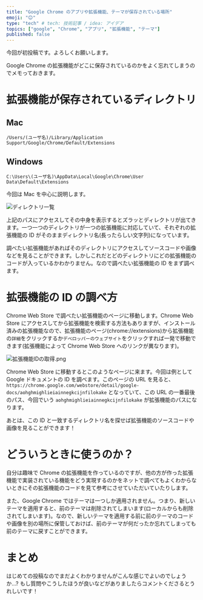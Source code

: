 ```yaml
---
title: "Google Chrome のアプリや拡張機能、テーマが保存されている場所"
emoji: "😊"
type: "tech" # tech: 技術記事 / idea: アイデア
topics: ["google", "Chrome", "アプリ", "拡張機能", "テーマ"]
published: false
---
```


今回が初投稿です。よろしくお願いします。

Google Chrome の拡張機能がどこに保存されているのかをよく忘れてしまうのでメモっておきます。

# 拡張機能が保存されているディレクトリ
## Mac
`/Users/(ユーザ名)/Library/Application Support/Google/Chrome/Default/Extensions`
## Windows
`C:\Users\(ユーザ名)\AppData\Local\Google\Chrome\User Data\Default\Extensions`

今回は Mac を中心に説明します。

![ディレクトリ一覧](https://qiita-image-store.s3.amazonaws.com/0/113895/187f294d-4f77-f32a-3128-1ac90d39ac07.png)

上記のパスにアクセスしてその中身を表示するとズラッとディレクトリが出てきます。一つ一つのディレクトリが一つの拡張機能に対応していて、それぞれの拡張機能の ID がそのままディレクトリ名(長ったらしい文字列)になっています。

調べたい拡張機能があればそのディレクトリにアクセスしてソースコードや画像などを見ることができます。しかしこれだとどのディレクトリにどの拡張機能のコードが入っているかわかりません。なので調べたい拡張機能の ID をまず調べます。

# 拡張機能の ID の調べ方
Chrome Web Store で調べたい拡張機能のページに移動します。Chrome Web Store にアクセスしてから拡張機能を検索する方法もありますが、インストール済みの拡張機能なので、拡張機能のページ(chrome://extensions)から拡張機能の`詳細`をクリックするか`デベロッパーのウェブサイト`をクリックすれば一発で移動できます(拡張機能によって Chrome Web Store へのリンクが異なります)。

![拡張機能IDの取得.png](https://qiita-image-store.s3.amazonaws.com/0/113895/877bb5cf-58b2-05bc-8e74-a4aeca45f00e.png)

Chrome Web Store に移動するとこのようなページに来ます。今回は例として Google ドキュメントの ID を調べます。このページの URL を見ると、`https://chrome.google.com/webstore/detail/google-docs/aohghmighlieiainnegkcijnfilokake` となっていて、この URL の一番最後のパス、今回でいう `aohghmighlieiainnegkcijnfilokake` が拡張機能のパスになります。

あとは、この ID と一致するディレクトリ名を探せば拡張機能のソースコードや画像を見ることができます！

# どういうときに使うのか？
自分は趣味で Chrome の拡張機能を作っているのですが、他の方が作った拡張機能で実装されている機能をどう実現するのかをネットで調べてもよくわからないときにその拡張機能のコードを見て参考にさせていただいていたりします。

また、Google Chrome ではテーマは一つしか適用されません。つまり、新しいテーマを適用すると、前のテーマは削除されてしまいます(ローカルからも削除されてしまいます)。なので、新しいテーマを適用する前に前のテーマのコードや画像を別の場所に保管しておけば、前のテーマが何だったか忘れてしまっても前のテーマに戻すことができます。

# まとめ
はじめての投稿なのでまだよくわかりませんがこんな感じでよいのでしょうか…?
もし質問やこうしたほうが良いなどがありましたらコメントくださるとうれしいです！
